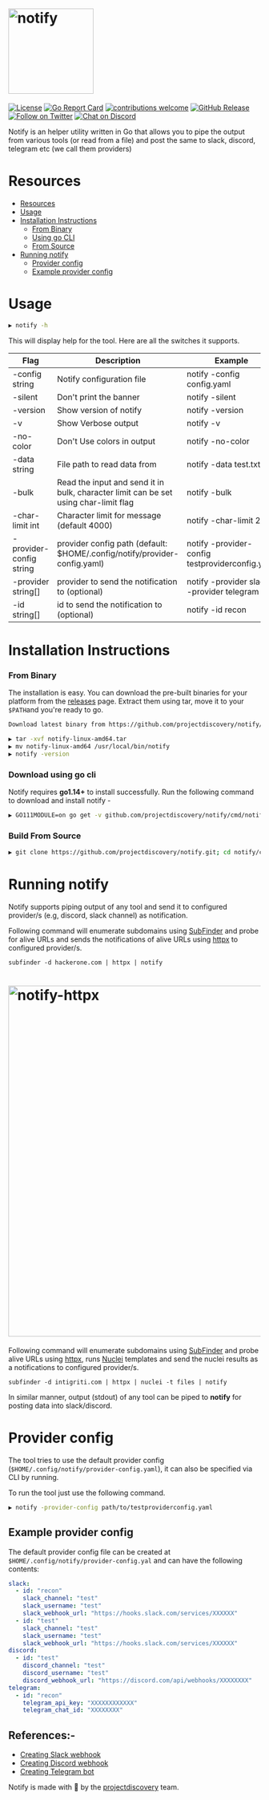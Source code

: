 <h1 align="left">
  <img src="static/notify-logo.png" alt="notify" width="170px"></a>
  <br>
</h1>


[![License](https://img.shields.io/badge/license-MIT-_red.svg)](https://opensource.org/licenses/MIT)
[![Go Report Card](https://goreportcard.com/badge/github.com/projectdiscovery/notify)](https://goreportcard.com/report/github.com/projectdiscovery/notify)
[![contributions welcome](https://img.shields.io/badge/contributions-welcome-brightgreen.svg?style=flat)](https://github.com/projectdiscovery/notify/issues)
[![GitHub Release](https://img.shields.io/github/release/projectdiscovery/notify)](https://github.com/projectdiscovery/notify/releases)
[![Follow on Twitter](https://img.shields.io/twitter/follow/pdiscoveryio.svg?logo=twitter)](https://twitter.com/pdiscoveryio)
[![Chat on Discord](https://img.shields.io/discord/695645237418131507.svg?logo=discord)](https://discord.gg/KECAGdH)

Notify is an helper utility written in Go that allows you to pipe the output from various tools (or read from a file) and post the same to slack, discord, telegram etc (we call them providers)

# Resources
- [Resources](#resources)
- [Usage](#usage)
- [Installation Instructions](#installation-instructions)
    - [From Binary](#from-binary)
    - [Using go CLI](#download-using-go-cli)
    - [From Source](#build-from-source)
- [Running notify](#running-notify)
  - [Provider config](#provider-config)
  - [Example provider config](#example-provider-config)

# Usage

```sh
▶ notify -h
```

This will display help for the tool. Here are all the switches it supports.

| Flag | Description | Example |
|------|-------------|---------|
| -config string            | Notify configuration file| notify -config config.yaml
| -silent                  | Don't print the banner| notify -silent 
| -version                 | Show version of notify| notify -version 
| -v                       | Show Verbose output| notify -v 
| -no-color                | Don't Use colors in output| notify -no-color
| -data string             | File path to read data from| notify -data test.txt
| -bulk                    | Read the input and send it in bulk, character limit can be set using char-limit flag| notify -bulk 
| -char-limit int          | Character limit for message (default 4000)| notify -char-limit 2000 
| -provider-config string  | provider config path (default: $HOME/.config/notify/provider-config.yaml)| notify -provider-config testproviderconfig.yaml
| -provider string[]       | provider to send the notification to (optional)| notify -provider slack -provider telegram
| -id string[]             | id to send the notification to (optional)| notify -id recon


# Installation Instructions

### From Binary

The installation is easy. You can download the pre-built binaries for your platform from the [releases](https://github.com/projectdiscovery/notify/releases/) page. Extract them using tar, move it to your `$PATH`and you're ready to go.

```sh
Download latest binary from https://github.com/projectdiscovery/notify/releases

▶ tar -xvf notify-linux-amd64.tar
▶ mv notify-linux-amd64 /usr/local/bin/notify
▶ notify -version
```

### Download using go cli

Notify requires **go1.14+** to install successfully. Run the following command to download and install notify -


```sh
▶ GO111MODULE=on go get -v github.com/projectdiscovery/notify/cmd/notify
```


### Build From Source

```sh
▶ git clone https://github.com/projectdiscovery/notify.git; cd notify/cmd/notify; go build; mv notify /usr/local/bin/; notify -version
```


# Running notify

Notify supports piping output of any tool and send it to configured provider/s (e.g, discord, slack channel) as notification.

Following command will enumerate subdomains using [SubFinder](https://github.com/projectdiscovery/subfinder) and probe for alive URLs and sends the notifications of alive URLs using [httpx](https://github.com/projectdiscovery/httpx) to configured provider/s.

```
subfinder -d hackerone.com | httpx | notify
```

<h1 align="left">
  <img src="static/notify-httpx.png" alt="notify-httpx" width="700px"></a>
  <br>
</h1>

Following command will enumerate subdomains using [SubFinder](https://github.com/projectdiscovery/subfinder) and probe alive URLs using [httpx](https://github.com/projectdiscovery/httpx), runs [Nuclei](https://github.com/projectdiscovery/nuclei) templates and send the nuclei results as a notifications to configured provider/s.


```
subfinder -d intigriti.com | httpx | nuclei -t files | notify
```

In similar manner, output (stdout) of any tool can be piped to **notify** for posting data into slack/discord.


# Provider config


The tool tries to use the default provider config (`$HOME/.config/notify/provider-config.yaml`), it can also be specified via CLI by running. 

To run the tool just use the following command.

```sh
▶ notify -provider-config path/to/testproviderconfig.yaml
```

## Example provider config
The default provider config file can be created at `$HOME/.config/notify/provider-config.yal` and can have the following contents:

```yaml
slack:
  - id: "recon"
    slack_channel: "test"
    slack_username: "test"
    slack_webhook_url: "https://hooks.slack.com/services/XXXXXX"
  - id: "test"
    slack_channel: "test"
    slack_username: "test"
    slack_webhook_url: "https://hooks.slack.com/services/XXXXXX"
discord:
  - id: "test"
    discord_channel: "test"
    discord_username: "test"
    discord_webhook_url: "https://discord.com/api/webhooks/XXXXXXXX"
telegram:
  - id: "recon"
    telegram_api_key: "XXXXXXXXXXXX"
    telegram_chat_id: "XXXXXXXX"
``` 


## References:- 

- [Creating Slack webhook](https://slack.com/intl/en-it/help/articles/115005265063-Incoming-webhooks-for-Slack)
- [Creating Discord webhook](https://support.discord.com/hc/en-us/articles/228383668-Intro-to-Webhooks)
- [Creating Telegram bot](https://core.telegram.org/bots#3-how-do-i-create-a-bot)

Notify is made with 🖤 by the [projectdiscovery](https://projectdiscovery.io) team.
